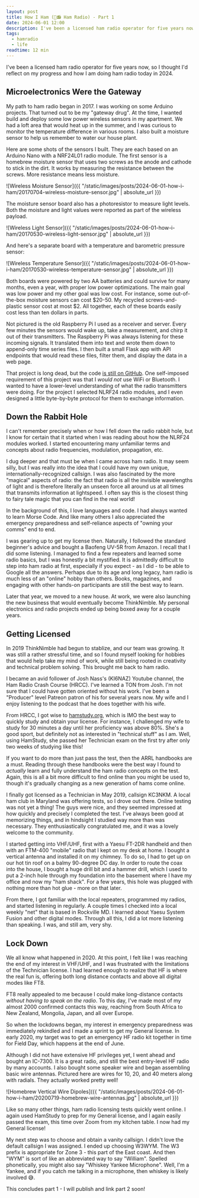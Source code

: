 ```yaml
---
layout: post
title: How I Ham (🍖📻 Ham Radio) - Part 1
date: 2024-06-01 12:00
description: I've been a licensed ham radio operator for five years now, so I thought I'd reflect on my progress and how I am doing ham radio today in 2024.
tags:
  - hamradio
  - life
readtime: 12 min
---
```


I've been a licensed ham radio operator for five years now, so I thought I'd reflect on my progress and how I am doing ham radio today in 2024.

## Microelectronics Were the Gateway

My path to ham radio began in 2017. I was working on some Arduino projects. That turned out to be my "gateway drug". At the time, I wanted build and deploy some low power wireless sensors in my apartment. We had a loft area that would heat up in the summer, and I was curious to monitor the temperature difference in various rooms. I also built a moisture sensor to help us remember to water our house plant.

Here are some shots of the sensors I built. They are each based on an Arduino Nano with a NRF24L01 radio module. The first sensor is a homebrew moisture sensor that uses two screws as the anode and cathode to stick in the dirt. It works by measuring the resistance between the screws. More resistance means less moisture.

![Wireless Moisture Sensor]({{ "/static/images/posts/2024-06-01-how-i-ham/20170704-wireless-moisture-sensor.jpg" | absolute_url }})

The moisture sensor board also has a photoresistor to measure light levels. Both the moisture and light values were reported as part of the wireless payload.

![Wireless Light Sensor]({{ "/static/images/posts/2024-06-01-how-i-ham/20170530-wireless-light-sensor.jpg" | absolute_url }})

And here's a separate board with a temperature and barometric pressure sensor:

![Wireless Temperature Sensor]({{ "/static/images/posts/2024-06-01-how-i-ham/20170530-wireless-temperature-sensor.jpg" | absolute_url }})

Both boards were powered by two AA batteries and could survive for many months, even a year, with proper low power optimizations. The main goal was low power and my other goal was low cost. For instance, some out-of-the-box moisture sensors can cost $20-50. My recycled screws-and-plastic sensor cost at most $2. All together, each of these boards easily cost less than ten dollars in parts.

Not pictured is the old Raspberry Pi I used as a receiver and server. Every few minutes the sensors would wake up, take a measurement, and chirp it out of their transmitters. The Raspberry Pi was always listening for these incoming signals. It translated them into text and wrote them down to append-only time series files. I then built a small Flask app with API endpoints that would read these files, filter them, and display the data in a web page.

That project is long dead, but the code [is still on GitHub](https://github.com/whusterj/home-sensors). One self-imposed requirement of this project was that I _would not_ use WiFi or Bluetooth. I wanted to have a lower-level understanding of what the radio transmitters were doing. For the project I selected NLRF24 radio modules, and I even designed a little byte-by-byte protocol for them to exchange information.

## Down the Rabbit Hole

I can't remember precisely when or how I fell down the radio rabbit hole, but I know for certain that it started when I was reading about how the NLRF24 modules worked. I started encountering many unfamiliar terms and concepts about radio frequencies, modulation, propagation, etc.

I dug deeper and that must be when I came across ham radio. It may seem silly, but I was really into the idea that I could have my own unique, internationally-recognized callsign. I was also fascinated by the more "magical" aspects of radio: the fact that radio is all the invisible wavelengths of light and is therefore literally an unseen force all around us at all times that transmits information at lightspeed. I often say this is the closest thing to fairy tale magic that you can find in the real world!

In the background of this, I love languages and code. I had always wanted to learn Morse Code. And like many others I also appreciated the emergency preparedness and self-reliance aspects of "owning your comms" end to end.

I was gearing up to get my license then. Naturally, I followed the standard beginner's advice and bought a Baofeng UV-5R from Amazon. I recall that I did some listening. I managed to find a few repeaters and learned some radio basics, but I was honestly a bit mystified. It is admittedly difficult to step into ham radio at first, especially if you expect - as I did - to be able to Google all the answers. Perhaps due to its age and long legacy, ham radio is much less of an "online" hobby than others. Books, magazines, and engaging with other hands-on participants are still the best way to learn.

Later that year, we moved to a new house. At work, we were also launching the new business that would eventually become ThinkNimble. My personal electronics and radio projects ended up being boxed away for a couple years.

## Getting Licensed

In 2019 ThinkNimble had begun to stablize, and our team was growing. It was still a rather stressful time, and so I found myself looking for hobbies that would help take my mind of work, while still being rooted in creativity and technical problem solving. This brought me back to ham radio.

I became an avid follower of Josh Nass's (KI6NAZ) Youtube channel, the Ham Radio Crash Course (HRCC). I've learned a TON from Josh. I'm not sure that I could have gotten oriented without his work. I've been a "Producer" level Patreon patron of his for several years now. My wife and I enjoy listening to the podcast that he does together with his wife.

From HRCC, I got wise to [hamstudy.org](https://hamstudy.org/), which is IMO the best way to quickly study and obtain your license. For instance, I challenged my wife to study for 30 minutes a day until her proficiency was above 80%. She's a good sport, but definitely not as interested in "technical stuff" as I am. Well, using HamStudy, she passed her Technician exam on the first try after only two weeks of studying like this!

If you want to do more than just pass the test, then the ARRL handbooks are a must. Reading through these handbooks were the best way I found to _actually_ learn and fully understand the ham radio concepts on the test. Again, this is all a bit more difficult to find online than you might be used to, though it's gradually changing as a new generation of hams come online.

I finally got licensed as a Technician in May 2019, callsign KC3NKM. A local ham club in Maryland was offering tests, so I drove out there. Online testing was not yet a thing! The guys were nice, and they seemed impressed at how quickly and precisely I completed the test. I've always been good at memorizing things, and in hindsight I studied way more than was necessary. They enthusiastically congratulated me, and it was a lovely welcome to the community.

I started getting into VHF/UHF, first with a Yaesu FT-2DR handheld and then with an FTM-400 "mobile" radio that I kept on my desk at home. I bought a vertical antenna and installed it on my chimney. To do so, I had to get up on our hot tin roof on a balmy 90-degree DC day. In order to route the coax into the house, I bought a huge drill bit and a hammer drill, which I used to put a 2-inch hole through my foundation into the basement where I have my office and now my "ham shack". For a few years, this hole was plugged with nothing more than hot glue - more on that later.

From there, I got familiar with the local repeaters, programmed my radios, and started listening in regularly. A couple times I checked into a local weekly "net" that is based in Rockville MD. I learned about Yaesu System Fusion and other digital modes. Through all this, I did a lot more listening than speaking. I was, and still am, very shy.

## Lock Down

We all know what happened in 2020. At this point, I felt like I was reaching the end of my interest in VHF/UHF, and I was frustrated with the limitations of the Technician license. I had learned enough to realize that HF is where the real fun is, offering both long distance contacts and above all digital modes like FT8.

FT8 really appealed to me because I could make long-distance contacts _without having to speak on the radio_. To this day, I've made most of my almost 2000 confirmed contacts this way, reaching from South Africa to New Zealand, Mongolia, Japan, and all over Europe.

So when the lockdowns began, my interest in emergency preparedness was immediately rekindled and I made a sprint to get my General license. In early 2020, my target was to get an emergency HF radio kit together in time for Field Day, which happens at the end of June.

Although I did not have extensive HF privileges yet, I went ahead and bought an IC-7300. It is a great radio, and still the best entry-level HF radio by many accounts. I also bought some speaker wire and began assembling basic wire antennas. Pictured here are wires for 10, 20, and 40 meters along with radials. They actually worked pretty well!

![Homebrew Vertical Wire Dipoles]({{ "/static/images/posts/2024-06-01-how-i-ham/20200719-homebrew-wire-antennas.jpg" | absolute_url }})

Like so many other things, ham radio licensing tests quickly went online. I again used HamStudy to prep for my General license, and I again easily passed the exam, this time over Zoom from my kitchen table. I now had my General license!

My next step was to choose and obtain a vanity callsign. I didn't love the default callsign I was assigned. I ended up choosing W3WYM. The W3 prefix is appropriate for Zone 3 - this part of the East coast. And then "WYM" is sort of like an abbreviated way to say "William". Spelled phonetically, you might also say "Whiskey Yankee Microphone". Well, I'm a Yankee, and if you catch me talking in a microphone, then whiskey is likely involved 😅.

This concludes part 1 - I will publish and link part 2 soon!
